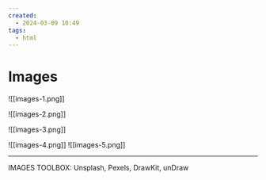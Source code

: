 ```yaml
---
created:
  - 2024-03-09 10:49
tags:
  - html
---
```

# Images

![[images-1.png]]

![[images-2.png]]

![[images-3.png]]

![[images-4.png]]
![[images-5.png]]

---

IMAGES TOOLBOX: Unsplash, Pexels, DrawKit, unDraw
